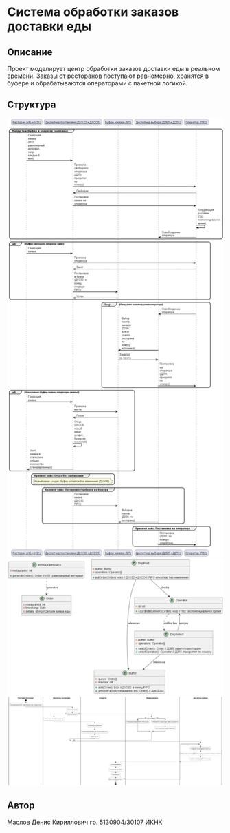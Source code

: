 # Система обработки заказов доставки еды

## Описание
Проект моделирует центр обработки заказов доставки еды в реальном времени. Заказы от ресторанов поступают равномерно, хранятся в буфере и обрабатываются операторами с пакетной логикой.

## Структура
![Сиквенс-диаграмма](https://github.com/Extra555/APS/blob/main/sequence_diagram.png)
![Диаграмма классов](https://github.com/Extra555/APS/blob/main/class_diagram.png)
![Flowchart с дорожками](https://github.com/Extra555/APS/blob/main/flowchart.png)

## Автор
Маслов Денис Кириллович
гр. 5130904/30107
ИКНК
